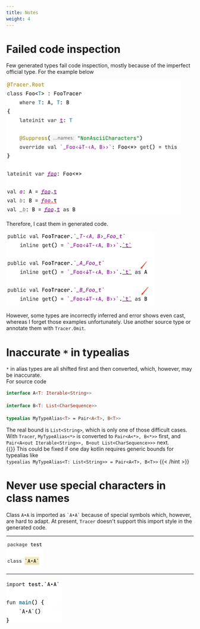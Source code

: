 ```yaml
---
title: Notes
weight: 4
---
```


# Failed code inspection 
Few generated types fail code inspection, mostly because of the imperfect official type. For 
the example below  

<img src=inspection.png width=470 />

Therefore, I cast them in generated code.    

<img src=_inspection.png width=400 />

However, some types are incorrectly inferred and error shows even cast, whereas I 
forget those examples unfortunately. Use another source type or annotate them with `Tracer.Omit`. 

# Inaccurate `*` in typealias 
`*` in alias types are all shifted first and then converted, which, however, may be inaccurate.  
  For source code
  ```kotlin
  interface A<T: Iterable<String>> 

  interface B<T: List<CharSequence>>

  typealias MyTypeAlias<T> = Pair<A<T>, B<T>>
  ```
  The real bound is `List<String>`, which is only one of those difficult cases. With `Tracer`, 
  `MyTypeAlias<*>` is converted to `Pair<A<*>, B<*>>` first, and 
  `Pair<A<out Iterable<String>>, B<out List<CharSequence>>>` next.   
  {{<hint info >}}
  This could be fixed if one day kotlin requires generic bounds for typealias like  
  `typealias MyTypeAlias<T: List<String>> = Pair<A<T>, B<T>>`
  {{< /hint >}}

# Never use special characters in class names
Class `A•A` is imported as ``` `A•A` ``` because of special symbols which, however, are 
hard to adapt. At present, `Tracer` doesn't support this import style in the 
generated code. 

---

<img src="aaImport.png" width="100"/>

---

<img src="_aaImport.png" width="150"/>